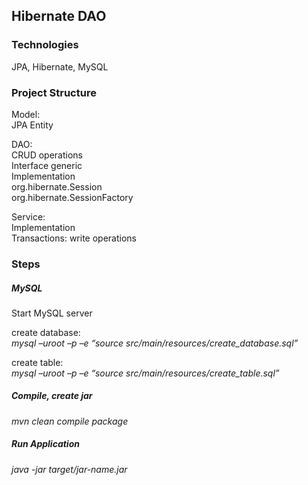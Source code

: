 ## Hibernate DAO

### Technologies
JPA, Hibernate, MySQL <br />


### Project Structure
Model: <br />
JPA Entity <br />

DAO: <br />
CRUD operations <br />
Interface generic <br /> 
Implementation  <br />
org.hibernate.Session <br />
org.hibernate.SessionFactory <br />

Service: <br />
Implementation <br />
Transactions: write operations <br />





### Steps
##### MySQL
Start MySQL server  <br />

create database: <br />
*mysql –uroot –p –e “source src/main/resources/create_database.sql”*  <br />

create table:  <br />
*mysql –uroot –p –e “source src/main/resources/create_table.sql”*  <br />


##### Compile, create jar
*mvn clean compile package*  <br />


##### Run Application
*java -jar target/jar-name.jar* <br />



